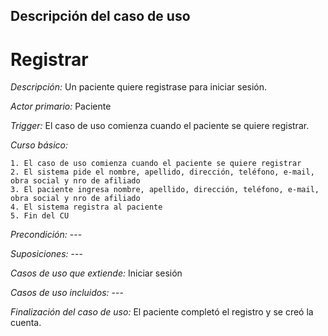 ## Descripción del caso de uso

# **Registrar**

_Descripción:_ Un paciente quiere registrase para iniciar sesión.

_Actor primario:_ Paciente

_Trigger:_ El caso de uso comienza cuando el paciente se quiere registrar.

_Curso básico:_

	1. El caso de uso comienza cuando el paciente se quiere registrar
	2. El sistema pide el nombre, apellido, dirección, teléfono, e-mail, obra social y nro de afiliado 
	3. El paciente ingresa nombre, apellido, dirección, teléfono, e-mail, obra social y nro de afiliado
	4. El sistema registra al paciente
	5. Fin del CU

_Precondición:_ ---

_Suposiciones:_ ---

_Casos de uso que extiende:_ Iniciar sesión

_Casos de uso incluidos:_ ---

_Finalización del caso de uso:_ El paciente completó el registro y se creó la cuenta.